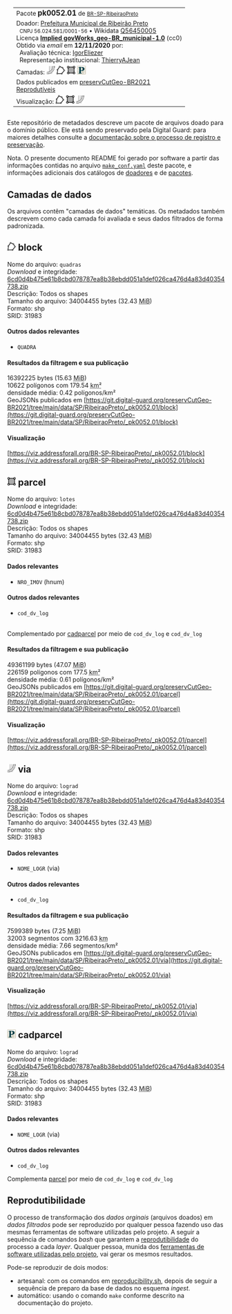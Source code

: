 <aside>
<table align="right" style="padding: 1em">
<tr><td>Pacote <big><b>pk0052.01</b></big> de <small><a target="_afacodes" title="Jurisdição" href="https://afa.codes/BR-SP-RibeiraoPreto">BR-SP-RibeiraoPreto</a></small>
</td></tr>
<tr><td>
Doador: <a rel="external" target="_doador" href="https://www.ribeiraopreto.sp.gov.br/portal/">Prefeitura Municipal de Ribeirão Preto</a>
<br/>&nbsp; <small>CNPJ 56.024.581/0001-56</small> • Wikidata <a rel="external" target="_doador" title="link descritor Wikidata do doador" href="https://www.wikidata.org/wiki/Q56450005">Q56450005</a></small><br/>
Licença <a rel="external" target="_doador" href="https://git.digital-guard.org/licenses/blob/master/reports/implied-govWorks_geo-BR_municipal-v1.md"><b>Implied govWorks_geo-BR_municipal-1.0</b></a> (cc0)<br/>
Obtido via <i>email</i> em <b>12/11/2020</b> por:
<br/>&nbsp; Avaliação técnica: <a rel="external" target="_gitPerson" title="usuário Git" href="https://github.com/IgorEliezer">IgorEliezer</a>
<br/>&nbsp; Representação institucional: <a rel="external" target="_gitPerson" title="usuário Git" href="https://github.com/ThierryAJean">ThierryAJean</a><br/>
</td></tr>
<tr><td>Camadas: <a title="via" href="#-via"><img src="https://raw.githubusercontent.com/digital-guard/preserv/main/docs/assets/layerIcon-via.png" alt="via" width="20"/></a> <a title="block" href="#-block"><img src="https://raw.githubusercontent.com/digital-guard/preserv/main/docs/assets/layerIcon-block.png" alt="block" width="20"/></a> <a title="parcel" href="#-parcel"><img src="https://raw.githubusercontent.com/digital-guard/preserv/main/docs/assets/layerIcon-parcel.png" alt="parcel" width="20"/></a> <a title="cadparcel" href="#-cadparcel"><img src="https://raw.githubusercontent.com/digital-guard/preserv/main/docs/assets/layerIcon-cadparcel.png" alt="cadparcel" width="20"/></a> </td></tr>
<tr><td>Dados publicados em <a href="https://git.digital-guard.org/preservCutGeo-BR2021/tree/main/data/SP/RibeiraoPreto/_pk0052.01">preservCutGeo-BR2021</a><br/><a href="#reprodutibilidade">Reprodutíveis</a></td></tr>
<tr><td>Visualização: <a title="block" href="https://viz.addressforall.org/BR-SP-RibeiraoPreto/_pk0052.01/block"><img src="https://raw.githubusercontent.com/digital-guard/preserv/main/docs/assets/layerIcon-block.png" alt="block" width="20"/></a> <a title="parcel" href="https://viz.addressforall.org/BR-SP-RibeiraoPreto/_pk0052.01/parcel"><img src="https://raw.githubusercontent.com/digital-guard/preserv/main/docs/assets/layerIcon-parcel.png" alt="parcel" width="20"/></a> <a title="via" href="https://viz.addressforall.org/BR-SP-RibeiraoPreto/_pk0052.01/via"><img src="https://raw.githubusercontent.com/digital-guard/preserv/main/docs/assets/layerIcon-via.png" alt="via" width="20"/></a> </td></tr>
</table>
</aside>

<section>

Este repositório de metadados descreve um pacote de arquivos doado para o domínio público. Ele está sendo preservado pela Digital Guard: para maiores detalhes consulte a [documentação sobre o processo de registro e preservação](https://wiki.addressforall.org/doc/Documentação_Digital-guard).

Nota. O presente documento README foi gerado por software a partir das informações contidas no arquivo [`make_conf.yaml`](https://git.digital-guard.org/preserv-BR/blob/main/data/SP/RibeiraoPreto/_pk0052.01/make_conf.yaml) deste pacote, e informações adicionais dos catálogos de [doadores](https://git.digital-guard.org/preserv-BR/blob/main/data/donor.csv) e de [pacotes](https://git.digital-guard.org/preserv-BR/blob/main/data/donatedPack.csv).

# Camadas de dados

Os arquivos contêm "camadas de dados" temáticas. Os metadados também descrevem como cada camada foi avaliada e seus dados filtrados de forma padronizada.

## <img src="https://raw.githubusercontent.com/digital-guard/preserv/main/docs/assets/layerIcon-block.png" alt="block" width="20"/> block

Nome do arquivo: `quadras`<br/>*Download* e integridade: [6cd0d4b475e61b8cbd078787ea8b38ebdd051a1def026ca476d4a83d40354738.zip](https://dl.digital-guard.org/6cd0d4b475e61b8cbd078787ea8b38ebdd051a1def026ca476d4a83d40354738.zip)<br/>Descrição: Todos os shapes<br/>Tamanho do arquivo: 34004455 bytes (32.43 <abbr title="mebibyte">MiB</abbr>)<br/>Formato: shp<br/>SRID: 31983

#### Outros dados relevantes
* `QUADRA`

#### Resultados da filtragem e sua publicação
16392225 bytes (15.63 <abbr title="mebibyte">MiB</abbr>)<br/>10622 polígonos com 179.54 <abbr title="quilômetros quadrados">km²</abbr><br/>densidade média: 0.42 polígonos/km²<br/>GeoJSONs publicados em [https://git.digital-guard.org/preservCutGeo-BR2021/tree/main/data/SP/RibeiraoPreto/_pk0052.01/block](https://git.digital-guard.org/preservCutGeo-BR2021/tree/main/data/SP/RibeiraoPreto/_pk0052.01/block)

#### Visualização
[https://viz.addressforall.org/BR-SP-RibeiraoPreto/_pk0052.01/block](https://viz.addressforall.org/BR-SP-RibeiraoPreto/_pk0052.01/block)
## <img src="https://raw.githubusercontent.com/digital-guard/preserv/main/docs/assets/layerIcon-parcel.png" alt="parcel" width="20"/> parcel

Nome do arquivo: `lotes`<br/>*Download* e integridade: [6cd0d4b475e61b8cbd078787ea8b38ebdd051a1def026ca476d4a83d40354738.zip](https://dl.digital-guard.org/6cd0d4b475e61b8cbd078787ea8b38ebdd051a1def026ca476d4a83d40354738.zip)<br/>Descrição: Todos os shapes<br/>Tamanho do arquivo: 34004455 bytes (32.43 <abbr title="mebibyte">MiB</abbr>)<br/>Formato: shp<br/>SRID: 31983

#### Dados relevantes
* `NRO_IMOV` (hnum)

#### Outros dados relevantes
* `cod_dv_log`

<br/>Complementado por [cadparcel](#-cadparcel) por meio de `cod_dv_log` e `cod_dv_log`

#### Resultados da filtragem e sua publicação
49361199 bytes (47.07 <abbr title="mebibyte">MiB</abbr>)<br/>226159 polígonos com 177.5 <abbr title="quilômetros quadrados">km²</abbr><br/>densidade média: 0.61 polígonos/km²<br/>GeoJSONs publicados em [https://git.digital-guard.org/preservCutGeo-BR2021/tree/main/data/SP/RibeiraoPreto/_pk0052.01/parcel](https://git.digital-guard.org/preservCutGeo-BR2021/tree/main/data/SP/RibeiraoPreto/_pk0052.01/parcel)

#### Visualização
[https://viz.addressforall.org/BR-SP-RibeiraoPreto/_pk0052.01/parcel](https://viz.addressforall.org/BR-SP-RibeiraoPreto/_pk0052.01/parcel)
## <img src="https://raw.githubusercontent.com/digital-guard/preserv/main/docs/assets/layerIcon-via.png" alt="via" width="20"/> via

Nome do arquivo: `lograd`<br/>*Download* e integridade: [6cd0d4b475e61b8cbd078787ea8b38ebdd051a1def026ca476d4a83d40354738.zip](https://dl.digital-guard.org/6cd0d4b475e61b8cbd078787ea8b38ebdd051a1def026ca476d4a83d40354738.zip)<br/>Descrição: Todos os shapes<br/>Tamanho do arquivo: 34004455 bytes (32.43 <abbr title="mebibyte">MiB</abbr>)<br/>Formato: shp<br/>SRID: 31983

#### Dados relevantes
* `NOME_LOGR` (via)

#### Outros dados relevantes
* `cod_dv_log`

#### Resultados da filtragem e sua publicação
7599389 bytes (7.25 <abbr title="mebibyte">MiB</abbr>)<br/>32003 segmentos com 3216.63 <abbr title="quilômetros">km</abbr><br/>densidade média: 7.66 segmentos/km²<br/>GeoJSONs publicados em [https://git.digital-guard.org/preservCutGeo-BR2021/tree/main/data/SP/RibeiraoPreto/_pk0052.01/via](https://git.digital-guard.org/preservCutGeo-BR2021/tree/main/data/SP/RibeiraoPreto/_pk0052.01/via)

#### Visualização
[https://viz.addressforall.org/BR-SP-RibeiraoPreto/_pk0052.01/via](https://viz.addressforall.org/BR-SP-RibeiraoPreto/_pk0052.01/via)
## <img src="https://raw.githubusercontent.com/digital-guard/preserv/main/docs/assets/layerIcon-cadparcel.png" alt="cadparcel" width="20"/> cadparcel

Nome do arquivo: `lograd`<br/>*Download* e integridade: [6cd0d4b475e61b8cbd078787ea8b38ebdd051a1def026ca476d4a83d40354738.zip](https://dl.digital-guard.org/6cd0d4b475e61b8cbd078787ea8b38ebdd051a1def026ca476d4a83d40354738.zip)<br/>Descrição: Todos os shapes<br/>Tamanho do arquivo: 34004455 bytes (32.43 <abbr title="mebibyte">MiB</abbr>)<br/>Formato: shp<br/>SRID: 31983

#### Dados relevantes
* `NOME_LOGR` (via)

#### Outros dados relevantes
* `cod_dv_log`

Complementa [parcel](#-parcel) por meio de `cod_dv_log` e `cod_dv_log`

</section>
<section>

# Reprodutibilidade

O processo de transformação dos *dados orginais* (arquivos doados) em *dados filtrados* pode ser reproduzido por qualquer pessoa fazendo uso das mesmas ferramentas de software utilizadas pelo projeto. A seguir a sequência de comandos *bash* que garantem a [reprodutibilidade](https://en.wikipedia.org/wiki/Reproducibility) do processo a cada *layer*. Qualquer pessoa, munida dos [ferramentas de software utilizadas pelo projeto](https://git.AddressForAll.org/suporte/blob/master/docs/pt/infra.md#ambientes-e-ferramentas-de-uso-geral), vai gerar os mesmos resultados.

Pode-se reproduzir de dois modos:
* artesanal: com os comandos em [reproducibility.sh](https://git.digital-guard.org/preserv-BR/blob/main/data/SP/RibeiraoPreto/_pk0052.01/reproducibility.sh), depois de seguir a sequência de preparo da base de dados no esquema *ingest*.
* automático: usando o comando `make` conforme descrito na documentação do projeto.

</section>

